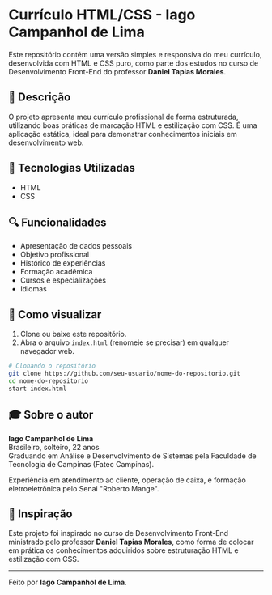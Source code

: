 # Currículo HTML/CSS - Iago Campanhol de Lima

Este repositório contém uma versão simples e responsiva do meu currículo, desenvolvida com HTML e CSS puro, como parte dos estudos no curso de Desenvolvimento Front-End do professor **Daniel Tapias Morales**.

## 📄 Descrição
O projeto apresenta meu currículo profissional de forma estruturada, utilizando boas práticas de marcação HTML e estilização com CSS. É uma aplicação estática, ideal para demonstrar conhecimentos iniciais em desenvolvimento web.

## 🔧 Tecnologias Utilizadas
- HTML
- CSS

## 🔍 Funcionalidades
- Apresentação de dados pessoais
- Objetivo profissional
- Histórico de experiências
- Formação acadêmica
- Cursos e especializações
- Idiomas

## 🔹 Como visualizar
1. Clone ou baixe este repositório.
2. Abra o arquivo `index.html` (renomeie se precisar) em qualquer navegador web.

```bash
# Clonando o repositório
git clone https://github.com/seu-usuario/nome-do-repositorio.git
cd nome-do-repositorio
start index.html
```

## 🎓 Sobre o autor
**Iago Campanhol de Lima**  
Brasileiro, solteiro, 22 anos  
Graduando em Análise e Desenvolvimento de Sistemas pela Faculdade de Tecnologia de Campinas (Fatec Campinas).  

Experiência em atendimento ao cliente, operação de caixa, e formação eletroeletrônica pelo Senai "Roberto Mange".

## 🌟 Inspiração
Este projeto foi inspirado no curso de Desenvolvimento Front-End ministrado pelo professor **Daniel Tapias Morales**, como forma de colocar em prática os conhecimentos adquiridos sobre estruturação HTML e estilização com CSS.

---
Feito por **Iago Campanhol de Lima**.
